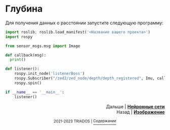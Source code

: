# Глубина

Для получения данных о расстоянии запустите следующую программу:

```python
import roslib; roslib.load_manifest('<Название вашего проекта>')
import rospy

from sensor_msgs.msg import Image

def callback(msg):
  print()

def listener():
	rospy.init_node('listenerBoss')
	rospy.Subscriber("/zed2/zed_node/depth/depth_registered", Imu, callback)
	rospy.spin()

if __name__ == '__main__':
	listener()
```

<p align="right">Дальше | <b><a href="object_detection.md">Нейронные сети</a></b>
<br/>
Назад | <b><a href="camera.md">Изображение</a></b></p>
<p align="center"><sup>2021-2023 TRIADOS | </sup><a href="../README.md#содержание"><sup>Содержание</sup></a></p>
